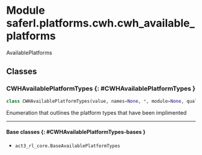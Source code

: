 # Module saferl.platforms.cwh.cwh_available_platforms


AvailablePlatforms


## Classes

### CWHAvailablePlatformTypes {: #CWHAvailablePlatformTypes }

```python
class CWHAvailablePlatformTypes(value, names=None, *, module=None, qualname=None, type=None, start=1)
```

Enumeration that outlines the platform types that have been implimented
    


------

#### Base classes {: #CWHAvailablePlatformTypes-bases }

* `act3_rl_core.BaseAvailablePlatformTypes`
